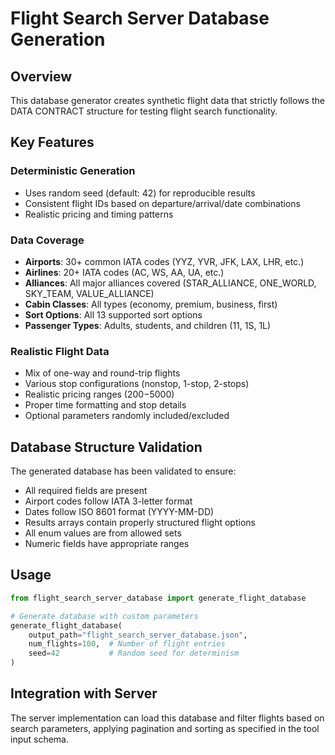 # Flight Search Server Database Generation

## Overview
This database generator creates synthetic flight data that strictly follows the DATA CONTRACT structure for testing flight search functionality.

## Key Features

### Deterministic Generation
- Uses random seed (default: 42) for reproducible results
- Consistent flight IDs based on departure/arrival/date combinations
- Realistic pricing and timing patterns

### Data Coverage
- **Airports**: 30+ common IATA codes (YYZ, YVR, JFK, LAX, LHR, etc.)
- **Airlines**: 20+ IATA codes (AC, WS, AA, UA, etc.)
- **Alliances**: All major alliances covered (STAR_ALLIANCE, ONE_WORLD, SKY_TEAM, VALUE_ALLIANCE)
- **Cabin Classes**: All types (economy, premium, business, first)
- **Sort Options**: All 13 supported sort options
- **Passenger Types**: Adults, students, and children (11, 1S, 1L)

### Realistic Flight Data
- Mix of one-way and round-trip flights
- Various stop configurations (nonstop, 1-stop, 2-stops)
- Realistic pricing ranges ($200-$5000)
- Proper time formatting and stop details
- Optional parameters randomly included/excluded

## Database Structure Validation
The generated database has been validated to ensure:
- All required fields are present
- Airport codes follow IATA 3-letter format
- Dates follow ISO 8601 format (YYYY-MM-DD)
- Results arrays contain properly structured flight options
- All enum values are from allowed sets
- Numeric fields have appropriate ranges

## Usage
```python
from flight_search_server_database import generate_flight_database

# Generate database with custom parameters
generate_flight_database(
    output_path="flight_search_server_database.json",
    num_flights=100,  # Number of flight entries
    seed=42           # Random seed for determinism
)
```

## Integration with Server
The server implementation can load this database and filter flights based on search parameters, applying pagination and sorting as specified in the tool input schema.